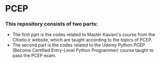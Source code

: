 # PCEP

### This repository consists of two parts:
- The first part is the codes related to Master Kaviani's course from the Chistio.ir website, which are taught according to the topics of PCEP.
- The second part is the codes related to the Udemy Python PCEP (Become Certified Entry-Level Python Programmer) course taught to pass the PCEP exam.
